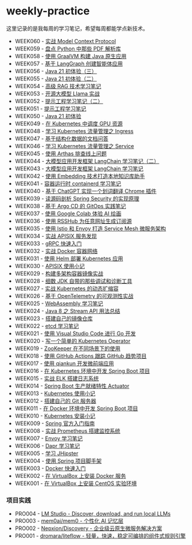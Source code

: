 # weekly-practice

这里记录的是我每周的学习笔记，希望每周都能学点新技术。

* WEEK060 - [实战 Model Context Protocol](./notes/week060-mcp-in-action/README.md)
* WEEK059 - [盘点 Python 中那些 PDF 解析库](./notes/week059-pdf-parser-libraries/README.md)
* WEEK058 - [使用 GraalVM 构建 Java 原生应用](./notes/week058-java-native-app-with-graalvm/README.md)
* WEEK057 - [基于 LangGraph 创建智能体应用](./notes/week057-create-agents-with-langgraph/README.md)
* WEEK056 - [Java 21 初体验（三）](./notes/week056-java-21-notes-3/README.md)
* WEEK055 - [Java 21 初体验（二）](./notes/week055-java-21-notes-2/README.md)
* WEEK054 - [高级 RAG 技术学习笔记](./notes/week054-advanced-rag-notes/README.md)
* WEEK053 - [开源大模型 Llama 实战](./notes/week053-llama-in-action/README.md)
* WEEK052 - [提示工程学习笔记（二）](./notes/week052-prompt-engineering-notes-2/README.md)
* WEEK051 - [提示工程学习笔记](./notes/week051-prompt-engineering-notes/README.md)
* WEEK050 - [Java 21 初体验](./notes/week050-java-21-notes/README.md)
* WEEK049 - [在 Kubernetes 中调度 GPU 资源](./notes/week049-scheduling-gpus-in-kubernetes/README.md)
* WEEK048 - [学习 Kubernetes 流量管理之 Ingress](./notes/week048-kubernetes-traffic-management-ingress/README.md)
* WEEK047 - [基于结构化数据的文档问答](./notes/week047-structured-data-qa/README.md)
* WEEK046 - [学习 Kubernetes 流量管理之 Service](./notes/week046-kubernetes-traffic-management-service/README.md)
* WEEK045 - [使用 Arthas 排查线上问题](./notes/week045-trouble-shooting-with-arthas/README.md)
* WEEK044 - [大模型应用开发框架 LangChain 学习笔记（二）](./notes/week044-llm-application-frameworks-langchain-2/README.md)
* WEEK043 - [大模型应用开发框架 LangChain 学习笔记](./notes/week043-llm-application-frameworks-langchain/README.md)
* WEEK042 - [使用 Embedding 技术打造本地知识库助手](./notes/week042-doc-qa-using-embedding/README.md)
* WEEK041 - [容器运行时 containerd 学习笔记](./notes/week041-containerd-notes/README.md)
* WEEK040 - [基于 ChatGPT 实现一个划词翻译 Chrome 插件](./notes/week040-chrome-extension-with-chatgpt/README.md)
* WEEK039 - [读源码剖析 Spring Security 的实现原理](./notes/week039-dive-into-spring-security-sources/README.md)
* WEEK038 - [基于 Argo CD 的 GitOps 实践笔记](./notes/week038-gitops-with-argocd/README.md)
* WEEK037 - [使用 Google Colab 体验 AI 绘画](./notes/week037-ai-painting-with-google-colab/README.md)
* WEEK036 - [使用 RSSHub 为任意网址生成订阅源](./notes/week036-feed-everything-with-rsshub/README.md)
* WEEK035 - [使用 Istio 和 Envoy 打造 Service Mesh 微服务架构](./notes/week035-istio-envoy-service-mesh/README.md)
* WEEK034 - [实战 APISIX 服务发现](./notes/week034-apisix-service-discovery/README.md)
* WEEK033 - [gRPC 快速入门](./notes/week033-grpc-quickstart/README.md)
* WEEK032 - [实战 Docker 容器网络](./notes/week032-docker-network-in-action/README.md)
* WEEK031 - [使用 Helm 部署 Kubernetes 应用](./notes/week031-deploying-kubernetes-app-with-helm/README.md)
* WEEK030 - [APISIX 使用小记](./notes/week030-apisix-notes/README.md)
* WEEK029 - [构建多架构容器镜像实战](./notes/week029-build-multi-arch-images/README.md)
* WEEK028 - [细数 JDK 自带的那些调试和诊断工具](./notes/week028-jvm-diagnostic-tools/README.md)
* WEEK027 - [实战 Kubernetes 的动态扩缩容](./notes/week027-kubernetes-auto-scaling/README.md)
* WEEK026 - [基于 OpenTelemetry 的可观测性实战](./notes/week026-opentelemetry-observability/README.md)
* WEEK025 - [WebAssembly 学习笔记](./notes/week025-webassembly-notes/README.md)
* WEEK024 - [Java 8 之 Stream API 用法总结](./notes/week024-java-streams/README.md)
* WEEK023 - [搭建自己的镜像仓库](./notes/week023-build-your-own-image-registry/README.md)
* WEEK022 - [etcd 学习笔记](./notes/week022-etcd-notes/README.md)
* WEEK021 - [使用 Visual Studio Code 进行 Go 开发](./notes/week021-go-in-visual-studio-code/README.md)
* WEEK020 - [写一个简单的 Kubernetes Operator](./notes/week020-create-a-kubernetes-operator/README.md)
* WEEK019 - [ZooKeeper 在不同场景下的使用](./notes/week019-various-usage-of-zookeeper/README.md)
* WEEK018 - [使用 GitHub Actions 跟踪 GitHub 趋势项目](./notes/week018-tracking-github-trending/README.md)
* WEEK017 - [使用 qiankun 开发微前端应用](./notes/week017-qiankun-micro-frontends/README.md)
* WEEK016 - [在 Kubernetes 环境中开发 Spring Boot 项目](./notes/week016-spring-boot-on-kubernetes/README.md)
* WEEK015 - [实战 ELK 搭建日志系统](./notes/week015-elk-in-action/README.md)
* WEEK014 - [Spring Boot 生产就绪特性 Actuator](./notes/week014-spring-boot-actuator/README.md)
* WEEK013 - [Kubernetes 使用小记](./notes/week013-playing-with-kubernetes/README.md)
* WEEK012 - [搭建自己的 Git 服务器](./notes/week012-build-your-own-git-server/README.md)
* WEEK011 - [在 Docker 环境中开发 Spring Boot 项目](./notes/week011-spring-boot-on-docker/README.md)
* WEEK010 - [Kubernetes 安装小记](./notes/week010-install-kubernetes/README.md)
* WEEK009 - [Spring 官方入门指南](./notes/week009-spring-guides/README.md)
* WEEK008 - [实战 Prometheus 搭建监控系统](./notes/week008-prometheus-in-action/README.md)
* WEEK007 - [Envoy 学习笔记](./notes/week007-envoy-quickstart/README.md)
* WEEK006 - [Dapr 学习笔记](./notes/week006-dapr-quickstart/README.md)
* WEEK005 - [学习 JHipster](./notes/week005-jhipster-notes/README.md)
* WEEK004 - [使用 Spring 项目脚手架](./notes/week004-creating-spring-project/README.md)
* WEEK003 - [Docker 快速入门](./notes/week003-docker-getting-started/README.md)
* WEEK002 - [在 VirtualBox 上安装 Docker 服务](./notes/week002-install-docker/README.md)
* WEEK001 - [在 VirtualBox 上安装 CentOS 实验环境](./notes/week001-centos-on-virtualbox/README.md)

### 项目实践

* PRO004 - [LM Studio - Discover, download, and run local LLMs](./projects/pro004-lmstudio/README.md)
* PRO003 - [mem0ai/mem0 - 个性化 AI 记忆层](./projects/pro003-mem0ai-mem0/README.md)
* PRO002 - [Nepxion/Discovery - 企业级云原生微服务解决方案](./projects/pro002-Nepxion-Discovery/README.md)
* PRO001 - [dromara/liteflow - 轻量，快速，稳定可编排的组件式规则引擎](./projects/pro001-dromara-liteflow/README.md)
